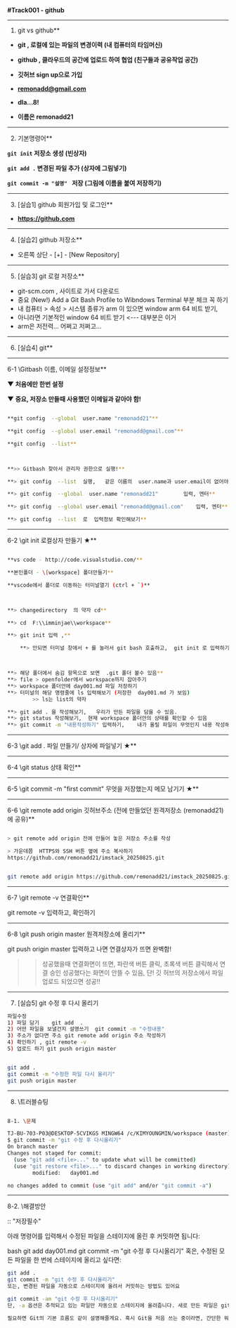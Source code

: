 **#Track001 -  github**

---
1. git vs github**

* **git , 로컬에 있는 파일의 변경이력 (내 컴퓨터의 타임머신)**
* **github , 클라우드의 공간에 업로드 하여 협업 (친구들과 공유작업 공간)**



* **깃허브 sign up으로 가입**
* **remonadd@gmail.com**
* **dla...8!**
* **이름은 remonadd21**


---
2. 기본명령어**

**`git init`  저장소 생성			(빈상자)**

**`git add .`  변경된 파일 추가		(상자에 그림넣기)**

**`git commit -m "설명" ` 저장 	(그림에 이름을 붙여 저장하기)**




---
3. \[실습1] github 회원가입 및 로그인**

* **https://github.com** 




---
4. \[실습2] github 저장소**

* 오른쪽 상단 - \[+] - \[New Repository]



---
5. \[실습3] git 로컬 저장소**

* git-scm.com , 사이트로 가서 다운로드
* 중요 (New!) Add a Git Bash  Profile to Wibndows  Terminal  부분 체크 꼭 하기
* 내 컴퓨터 > 속성 > 시스템 종류가 arm 이 있으면 window arm 64 비트 받기, 
* 아니라면 기본적인 window 64 비트 받기 <--- 대부분은 이거
* arm은 저전력... 어쩌고 저쩌고...


---
6. \[실습4] git** 


--- 
6-1  \Gitbash  이름, 이메일 설정정보**  


**▼ 처음에만 한번 설정**

**▼ 중요, 저장소 만들때 사용했던 이메일과 같아야 함!**


```bash

**git config  --global  user.name "remonadd21"**

**git config  --global user.email "remonadd@gmail.com"**

**git config  --list**



**>> Gitbash 찾아서 관리자 권한으로 실행!**

**> git config  --list  실행,   같은 이름의  user.name과 user.email이 없어야 함**

**> git config  --global  user.name "remonadd21"		입력, 엔터**

**> git config  --global user.email "remonadd@gmail.com"	입력, 엔터**

**> git config  --list  로  입력정보 확인해보기**

```


---

6-2 \git init  로컬상자 만들기	★**


```bash

**vs code - http://code.visualstudio.com/**

**본인폴더 - \[workspace] 폴더만들기**

**vscode에서 폴더로 이동하는 터미널열기 (ctrl + `)**



**> changedirectory  의 약자 cd**

**> cd  F:\\imminjae\\workspace** 

**> git init 입력 ,** 

	**> 안되면 터미널 창에서 + 를 눌러서 git bash 호출하고,  git init 로 입력하기**



**> 해당 폴더에서 숨김 항목으로 보면  .git 폴더 볼수 있음**
**> file > openfolder에서 workspace까지 잡아주기
**> workspace 폴더안에 day001.md 파일 저장하기
**> 터미널의 해당 명령줄에 ls 입력해보기 (저장한  day001.md 가 보임)
		>> ls는 list의 약자

**> git add . 을 작성해보기,   우리가 만든 파일을 담을 수 있음.
**> git status 작성해보기,  현재 workspace 폴더안의 상태를 확인할 수 있음
**> git commit -m "내용작성하기" 입력하기,    내가 올릴 파일이 무엇인지 내용 작성해서 올리기

```

---
6-3 \git add .  파일 만들기/ 상자에 파일넣기	★**

---
6-4 \git status 상태 확인**

---
6-5  \git commit  -m  "first commit"   무엇을 저장했는지 메모 남기기  ★**

---
6-6  \git remote add origin 깃허브주소 (전에 만들었던 원격저장소 (remonadd21) 에 공유)**


```bash

> git remote add origin 전에 만들어 놓은 저장소 주소를 작성

> 가운데쯤  HTTPS와 SSH 버튼 옆에 주소 복사하기
https://github.com/remonadd21/imstack_20250825.git


git remote add origin https://github.com/remonadd21/imstack_20250825.git  입력하기

```

---
6-7  \git remote -v 연결확인**

git remote -v  입력하고, 확인하기


---
6-8  \git push origin master   원격저장소에 올리기**

git push origin master  입력하고 나면 연결상자가 뜨면 완벽함!


>> 성공했을때 연결화면이 뜨면, 파란색 버튼 클릭, 초록색 버튼 클릭해서 연결 승인
>> 성공했다는 화면이 안뜰 수 있음, 단! 깃 허브의 저장소에서 파일 업로드 되었으면 성공!! 



---
7. \[실습5] git 수정 후 다시 올리기

``` bash
파일수정
1) 파일 담기	git add  . 
2) 어떤 파일을 보낼건지 설명쓰기  git commit -m "수정내용"
3) 주소가 없다면 주소 git remote add origin 주소 작성하기 
4) 확인하기 , git remote -v
5) 업로드 하기 git push origin master


git add .
git commit -m "수정한 파일 다시 올리기"
git push origin master

```

---
8. \트러블슈팅

```bash

8-1. \문제

TJ-BU-703-P03@DESKTOP-5CVIKGS MINGW64 /c/KIMYOUNGMIN/workspace (master)
$ git commit -m "git 수정 후 다시올리기"
On branch master
Changes not staged for commit:
  (use "git add <file>..." to update what will be committed)
  (use "git restore <file>..." to discard changes in working directory)       
        modified:   day001.md

no changes added to commit (use "git add" and/or "git commit -a")

```

---
8-2. \해결방안

:: "저장필수"

아래 명령어를 입력해서 수정된 파일을 스테이지에 올린 후 커밋하면 됩니다:

bash
git add day001.md
git commit -m "git 수정 후 다시올리기"
혹은, 수정된 모든 파일을 한 번에 스테이지에 올리고 싶다면:

```bash
git add .
git commit -m "git 수정 후 다시올리기"
또는, 변경된 파일을 자동으로 스테이지에 올려서 커밋하는 방법도 있어요

```

```bash
git commit -am "git 수정 후 다시올리기"
단, -a 옵션은 추적되고 있는 파일만 자동으로 스테이지에 올려줍니다. 새로 만든 파일은 git add로 직접 추가해야 해요.

필요하면 Git의 기본 흐름도 같이 설명해줄게요. 혹시 Git을 처음 쓰는 중이라면, 간단한 워크플로우도 알려줄 수 있어요!

```